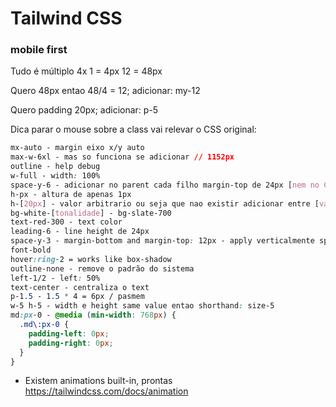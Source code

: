 # Tailwind CSS

### mobile first

Tudo é múltiplo 4x
1 = 4px
12 = 48px

Quero 48px entao 48/4 = 12; adicionar: my-12

Quero padding 20px; adicionar: p-5

Dica parar o mouse sobre a class vai relevar o CSS original:

```css
mx-auto - margin eixo x/y auto
max-w-6xl - mas so funciona se adicionar // 1152px
outline - help debug
w-full - width: 100%
space-y-6 - adicionar no parent cada filho margin-top de 24px [nem no CSS nativo tem isso]
h-px - altura de apenas 1px
h-[20px] - valor arbitrario ou seja que nao existir adicionar entre [valuepx]
bg-white-[tonalidade] - bg-slate-700
text-red-300 - text color
leading-6 - line height de 24px
space-y-3 - margin-bottom and margin-top: 12px - apply verticalmente space between elements inside a div
font-bold
hover:ring-2 = works like box-shadow
outline-none - remove o padrão do sistema
left-1/2 - left: 50%
text-center - centraliza o text
p-1.5 - 1.5 * 4 = 6px / pasmem
w-5 h-5 - width e height same value entao shorthand: size-5
md:px-0 - @media (min-width: 768px) {
  .md\:px-0 {
    padding-left: 0px;
    padding-right: 0px;
  }
}
```

- Existem animations built-in, prontas https://tailwindcss.com/docs/animation
